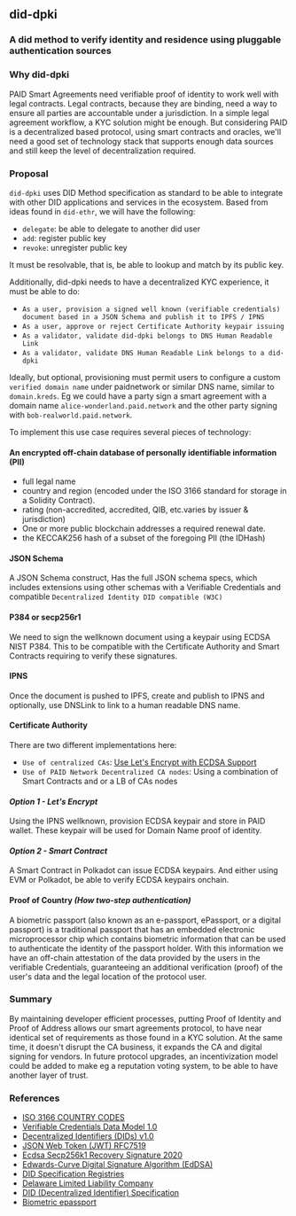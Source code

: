 ## did-dpki

 ### A did method to verify identity and residence using pluggable authentication sources


 ### Why did-dpki

 PAID Smart Agreements need verifiable proof of identity to work well with legal contracts. Legal contracts, because they are binding, need a way to ensure all parties are accountable under a jurisdiction. In a simple legal agreement workflow, a KYC solution might be enough. But considering PAID is a decentralized based protocol, using smart contracts and oracles, we'll need a good set of technology stack that supports  enough data sources and still keep the level of decentralization required.
 
 ### Proposal
 
 `did-dpki` uses DID Method specification as standard to be able to integrate with other DID applications and services in the ecosystem. Based from ideas found in
 `did-ethr`, we will have the following:
 
 - `delegate`: be able to delegate to another did user
 - `add`: register public key 
 - `revoke`: unregister public key
 
 It must be resolvable, that is, be able to lookup and match by its public key.
 
 Additionally, did-dpki needs to have a decentralized KYC experience, it must be able to do:
 
 - `As a user, provision a signed well known (verifiable credentials) document based in a JSON Schema and publish it to IPFS / IPNS`
 - `As a user, approve or reject Certificate Authority keypair issuing`
 - `As a validator, validate did-dpki belongs to DNS Human Readable Link`
 - `As a validator, validate DNS Human Readable Link belongs to a did-dpki`

 Ideally, but optional, provisioning must permit users to configure a custom `verified domain name` under paidnetwork or similar DNS name, similar to `domain.kreds`. Eg we could have a party sign a smart agreement with a domain name `alice-wonderland.paid.network` and the other party signing with `bob-realworld.paid.network`.
 
 To implement this use case requires several pieces of technology:

 #### **An encrypted off-chain database of personally identifiable information (PII)** 

 - full legal name
 - country and region (encoded under the ISO 3166 standard for storage in a Solidity Contract).
 - rating (non-accredited, accredited, QIB, etc.varies by issuer & jurisdiction)
 - One or more public blockchain addresses a required renewal date.
 - the KECCAK256 hash of a subset of the  foregoing PII (the IDHash)

 #### **JSON Schema**

 A JSON Schema construct, Has the full JSON schema specs, which includes extensions using other schemas with a Verifiable Credentials and compatible `Decentralized Identity DID compatible (W3C)`
 
 #### **P384 or secp256r1**
 
 We need to sign the wellknown document using a keypair using ECDSA NIST P384. This to be compatible with the Certificate Authority and Smart Contracts requiring to verify these signatures.
 
 #### **IPNS**
 
 Once the document is pushed to IPFS, create and publish to IPNS and optionally, use DNSLink to link to a human readable DNS name.
 
 #### **Certificate Authority**
 
 There are two different implementations here:
 
 - `Use of centralized CAs`: [Use Let's Encrypt with ECDSA Support](https://letsencrypt.org/certificates/)
 - `Use of PAID Network Decentralized CA nodes`: Using a combination of Smart Contracts and or a LB of CAs nodes
 
 #### *Option 1 - Let's Encrypt*
 
 Using the IPNS wellknown, provision ECDSA keypair and store in PAID wallet. These keypair will be used for Domain Name proof of identity.
 
 #### *Option 2 - Smart Contract*
 
 A Smart Contract in Polkadot can issue ECDSA keypairs. And either using EVM or Polkadot, be able to verify ECDSA keypairs onchain.
 
 #### **Proof of Country** *(How two-step authentication)*

 A biometric passport (also known as an e-passport, ePassport, or a digital passport) is a traditional passport that has an embedded electronic microprocessor chip which contains biometric information that can be used to authenticate the identity of the passport holder. With this information we have an off-chain attestation of the data provided by the users in the verifiable Credentials, guaranteeing an additional verification (proof) of the user's data and the legal location of the protocol user.
 
 ### **Summary**
 
 By maintaining developer efficient processes, putting Proof of Identity and Proof of Address allows our smart agreements protocol, to have near identical set of requirements as those found in a KYC solution. At the same time, it doesn't disrupt the CA business, it expands the CA and digital signing for vendors. In future protocol upgrades, an incentivization model could be added to make eg a reputation voting system, to be able to have another layer of trust.
 
 ### References
 
 - [ISO 3166 COUNTRY CODES](https://www.iso.org/iso-3166-country-codes.html)
 - [Verifiable Credentials Data Model 1.0](https://www.w3.org/TR/vc-data-model/)
 - [Decentralized Identifiers (DIDs) v1.0](https://www.w3.org/TR/did-core/)
 - [JSON Web Token (JWT) RFC7519](https://tools.ietf.org/html/rfc7519)
 - [Ecdsa Secp256k1 Recovery Signature 2020](https://identity.foundation/EcdsaSecp256k1RecoverySignature2020/)
 - [Edwards-Curve Digital Signature Algorithm (EdDSA)](https://tools.ietf.org/html/rfc8032)
 - [DID Specification Registries](https://w3c.github.io/did-spec-registries/)
 - [Delaware Limited Liability Company](https://www.cscglobal.com/service/cls/delaware-llc-guide/)
 - [DID (Decentralized Identifier) Specification](https://github.com/WebOfTrustInfo/rwot3-sf/blob/master/topics-and-advance-readings/did-spec-working-draft-03.md)
 - [Biometric epassport](https://en.wikipedia.org/wiki/Biometric_passport)

